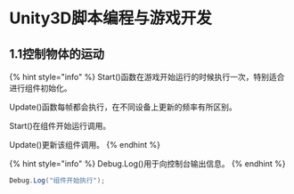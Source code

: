 # Unity3D脚本编程与游戏开发

## 1.1控制物体的运动

{% hint style="info" %}
Start()函数在游戏开始运行的时候执行一次，特别适合进行组件初始化。

Update()函数每帧都会执行，在不同设备上更新的频率有所区别。

Start()在组件开始运行调用。

Update()更新该组件调用。
{% endhint %}

{% hint style="info" %}
Debug.Log()用于向控制台输出信息。
{% endhint %}

```csharp
Debug.Log("组件开始执行");
```

